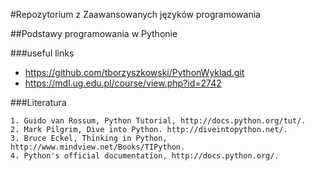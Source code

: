 #Repozytorium z Zaawansowanych języków programowania

##Podstawy programowania w Pythonie

  ###useful links
  - https://github.com/tborzyszkowski/PythonWyklad.git
  - https://mdl.ug.edu.pl/course/view.php?id=2742

  ###Literatura
  ```
1. Guido van Rossum, Python Tutorial, http://docs.python.org/tut/.
2. Mark Pilgrim, Dive into Python. http://diveintopython.net/.
3. Bruce Eckel, Thinking in Python, http://www.mindview.net/Books/TIPython.
4. Python's official documentation, http://docs.python.org/.
  ```
